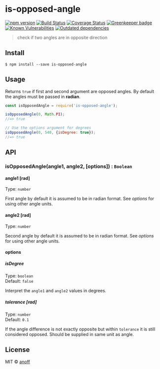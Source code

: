 # is-opposed-angle

[![npm version](https://img.shields.io/npm/v/is-opposed-angle.svg)](https://www.npmjs.com/package/is-opposed-angle)
[![Build Status](https://travis-ci.org/anoff/is-opposed-angle.svg?branch=master)](https://travis-ci.org/anoff/is-opposed-angle)
[![Coverage Status](https://coveralls.io/repos/github/anoff/is-opposed-angle/badge.svg?branch=master)](https://coveralls.io/github/anoff/is-opposed-angle?branch=master)
[![Greenkeeper badge](https://badges.greenkeeper.io/anoff/is-opposed-angle.svg)](https://greenkeeper.io/)
[![Known Vulnerabilities](https://snyk.io/test/npm/is-opposed-angle/badge.svg)](https://snyk.io/test/npm/is-opposed-angle)
[![Outdated dependencies](https://david-dm.org/anoff/is-opposed-angle.svg)](https://david-dm.org/anoff/is-opposed-angle)


> check if two angles are in opposite direction


## Install

```
$ npm install --save is-opposed-angle
```


## Usage

Returns `true` if first and second argument are opposed angles. By default the angles must be passed in **radian**.

```js
const isOpposedAngle = require('is-opposed-angle');

isOpposedAngle(0, Math.PI);
//=> true

// Use the options argument for degrees
isOpposedAngle(0, 540, {isDegree: true});
//=> true
```


## API

### isOpposedAngle(angle1, angle2, [options]) : `Boolean`

#### angle1 [rad]

Type: `number`

First angle by default it is assumed to be in radian format. See _options_ for using other angle units.

#### angle2 [rad]

Type: `number`

Second angle by default it is assumed to be in radian format. See _options_ for using other angle units.

#### options

##### isDegree

Type: `boolean`<br>
Default: `false`

Interpret the `angle1` and `angle2` values in degrees.

##### tolerance [rad]

Type: `number`<br>
Default: `0.1`

If the angle difference is not exactly opposite but within `tolerance` it is still considered opposed. Should be supplied in same unit as angle.

## License

MIT © [anoff](http://anoff.io)
